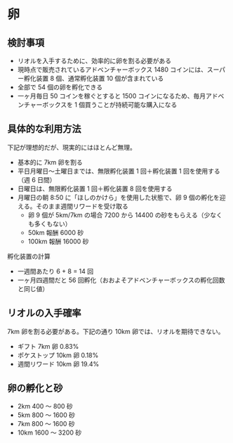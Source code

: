 # 卵

## 検討事項

- リオルを入手するために、効率的に卵を割る必要がある
- 現時点で販売されているアドベンチャーボックス 1480 コインには、スーパー孵化装置 8 個、通常孵化装置 10 個が含まれている
- 全部で 54 個の卵を孵化できる
- 一ヶ月毎日 50 コインを稼ぐとすると 1500 コインになるため、毎月アドベンチャーボックスを 1 個買うことが持続可能な購入になる

## 具体的な利用方法

下記が理想的だが、現実的にはほとんど無理。

- 基本的に 7km 卵を割る
- 平日月曜日〜土曜日までは、無限孵化装置 1 回＋孵化装置 1 回を使用する（週 6 日間）
- 日曜日は、無限孵化装置 1 回＋孵化装置 8 回を使用する
- 月曜日の朝 8:50 に「ほしのかけら」を使用した状態で、卵 9 個の孵化を迎える。そのまま週間リワードを受け取る
  - 卵 9 個が 5km/7km の場合 7200 から 14400 の砂をもらえる（少なくも多くもない）
  - 50km 報酬 6000 砂
  - 100km 報酬 16000 砂

孵化装置の計算

- 一週間あたり 6 + 8 = 14 回
- 一ヶ月四週間だと 56 回孵化（おおよそアドベンチャーボックスの孵化回数と同じ値）

## リオルの入手確率

7km 卵を割る必要がある。下記の通り 10km 卵では、リオルを期待できない。

- ギフト 7km 卵 0.83%
- ポケストップ 10km 卵 0.18%
- 週間リワード 10km 卵 19.4%

## 卵の孵化と砂

- 2km 400 〜 800 砂
- 5km 800 〜 1600 砂
- 7km 800 〜 1600 砂
- 10km 1600 〜 3200 砂
